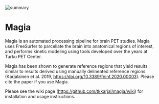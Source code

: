 ![summary](http://emotion.utu.fi/wp-content/uploads/2019/10/summary.png)

# Magia

Magia is an automated processing pipeline for brain PET studies. Magia uses FreeSurfer to parcellate the brain into anatomical regions of interest, and performs kinetic modeling using tools developed over the years at Turku PET Center.

Magia has been shown to generate reference regions that yield results similar to results derived using manually delineated reference regions (Karjalainen et al. 2019, https://doi.org/10.3389/fninf.2020.00003). Please cite the paper if you use Magia.

Please see the wiki page (https://github.com/tkkarjal/magia/wiki) for installation and usage instructions.
